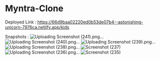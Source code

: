 # Myntra-Clone
Deployed Link : https://66d9baa02220ed0b53de07b4--astonishing-unicorn-7976ca.netlify.app/kids

Snapshots :
![Uploading Screenshot (241).png…]()
![Uploading Screenshot (240).png…]()
![Uploading Screenshot (239).png…]()
![Uploading Screenshot (238).png…]()
![Screenshot (237)](https://github.com/user-attachments/assets/aeed59a0-0b44-45a9-bfda-b92c7d9d9ff4)
![Uploading Screenshot (236).png…]()
![Screenshot (235)](https://github.com/user-attachments/assets/74ff6fe1-8eda-4815-82e7-38a88e69acfc)


